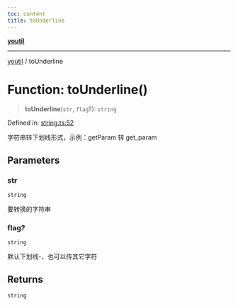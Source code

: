 ```yaml
---
toc: content
title: toUnderline
---
```

[**youtil**](../README.md)

***

[youtil](../globals.md) / toUnderline

# Function: toUnderline()

> **toUnderline**(`str`, `flag`?): `string`

Defined in: [string.ts:52](https://github.com/sxei/youtil/blob/694ab8493a838606110abf86b5e5d35bb7326cbe/src/string.ts#L52)

字符串转下划线形式，示例：getParam 转 get_param

## Parameters

### str

`string`

要转换的字符串

### flag?

`string`

默认下划线-，也可以传其它字符

## Returns

`string`
